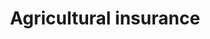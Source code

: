 ---
title: Agricultural insurance
longTitle: 'Agricultural insurance'
tags:
- gccommon
usedFor:
- "[[Crop insurance]]"
---